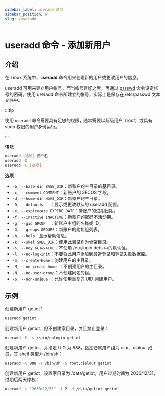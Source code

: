 ```yaml
---
sidebar_label: useradd 命令
sidebar_position: 6
slug: /useradd
---
```


# useradd 命令 - 添加新用户



## 介绍

在 Linux 系统中，**useradd** 命令用来创建新的用户或更改用户的信息。

useradd 可用来建立用户帐号，而当帐号建好之后，再通过 [passwd](/linux-command/passwd) 命令设定帐号的密码。使用 useradd 命令所建立的帐号，实际上是保存在 /etc/passwd 文本文件中。

:::tip

使用 `useradd` 命令需要具有足够的权限，通常需要以超级用户（root）或具有 sudo 权限的用户身份运行。

:::

**语法**：

```bash
useradd [选项] 用户名
useradd -D
useradd -D [选项]
```

**选项**：

- `-b, --base-dir BASE_DIR`：新账户的主目录的基目录。
- `-c, --comment COMMENT`：新账户的 GECOS 字段。
- `-d, --home-dir HOME_DIR`：新账户的主目录。
- `-D, --defaults	`：显示或更改默认的 useradd 配置。
- `-e, --expiredate EXPIRE_DATE`：新账户的过期日期。
- `-f, --inactive INACTIVE`：新账户的密码不活动期。
- `-g, --gid GROUP	`：新账户主组的名称或 ID。
- `-G, --groups GROUPS`：新账户的附加组列表。
- `-h, --help`：显示帮助信息。
- `-k, --skel SKEL_DIR`：使用此目录作为骨架目录。
- `-K, --key KEY=VALUE`：不使用 /etc/login.defs 中的默认值。
- `-l, --no-log-init`：不要将此用户添加到最近登录和登录失败数据库。
- `-m, --create-home`：创建用户的主目录。
- `-M, --no-create-home	`：不创建用户的主目录。
- `-N, --no-user-group`：不创建同名的组。
- `-o, --non-unique	`：允许使用重复的 UID 创建用户。



## 示例

创建新用户 getiot：

```bash
useradd getiot
```

创建新用户 getiot，但不创建家目录，并且禁止登录：

```bash
useradd -M -s /sbin/nologin getiot
```

创建新用户 getiot，并指定 UID 为 888，指定归属用户组为 root、dialout 成员，其 shell 类型为 /bin/sh：

```bash
useradd -u 888 -s /bin/sh -G root,dialout getiot
```

创建新用户 getiot，设置家目录为 /data/getiot，用户过期时间为 2030/12/31，过期后两天停权：

```bash
useradd -e "2030/12/31" -f 2 -d /data/getiot getiot
```


